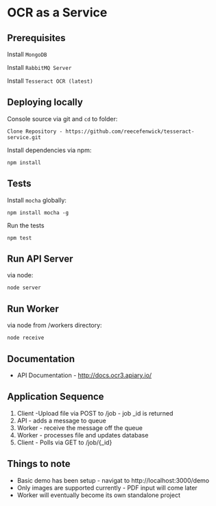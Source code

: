 # OCR as a Service

## Prerequisites

Install `MongoDB`

Install `RabbitMQ Server`

Install `Tesseract OCR (latest)`


## Deploying locally


Console source via git and `cd` to folder:

    Clone Repository - https://github.com/reecefenwick/tesseract-service.git


Install dependencies via npm:

    npm install

## Tests

Install `mocha` globally:

    npm install mocha -g
    
Run the tests

    npm test

## Run API Server

via node:

    node server
    
## Run Worker

via node from /workers directory:

    node receive

## Documentation

* API Documentation - http://docs.ocr3.apiary.io/

## Application Sequence

1. Client -Upload file via POST to /job - job _id is returned
2. API - adds a message to queue
3. Worker - receive the message off the queue
4. Worker - processes file and updates database
5. Client - Polls via GET to /job/{_id}

## Things to note

* Basic demo has been setup - navigat to http://localhost:3000/demo
* Only images are supported currently - PDF input will come later
* Worker will eventually become its own standalone project
